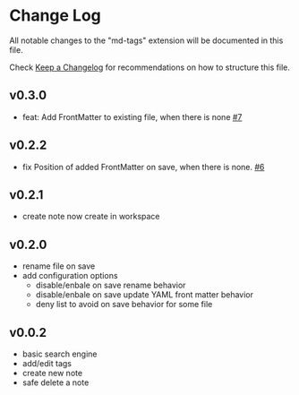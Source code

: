 # Change Log

All notable changes to the "md-tags" extension will be documented in this file.

Check [Keep a Changelog](http://keepachangelog.com/) for recommendations on how to structure this file.

## v0.3.0

- feat: Add FrontMatter to existing file, when there is none [#7](https://github.com/madeindjs/vscode-notable/pull/7)

## v0.2.2

- fix Position of added FrontMatter on save, when there is none. [#6](https://github.com/madeindjs/vscode-notable/pull/6)

## v0.2.1

- create note now create in workspace

## v0.2.0

- rename file on save
- add configuration options
  - disable/enbale on save rename behavior
  - disable/enbale on save update YAML front matter behavior
  - deny list to avoid on save behavior for some file

## v0.0.2

- basic search engine
- add/edit tags
- create new note
- safe delete a note
